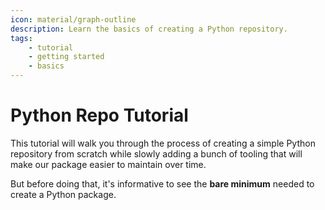 ```yaml
---
icon: material/graph-outline
description: Learn the basics of creating a Python repository.
tags:
    - tutorial
    - getting started
    - basics
---
```


# Python Repo Tutorial

This tutorial will walk you through the process of creating a simple Python
repository from scratch while slowly adding a bunch of tooling that will make our
package easier to maintain over time.

But before doing that, it's informative to see the **bare minimum** needed to create a Python
package.
